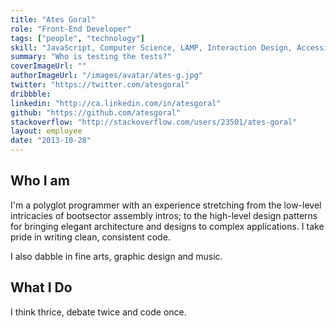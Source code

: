 ```yaml
---
title: "Ates Goral"
role: "Front-End Developer"
tags: ["people", "technology"]
skill: "JavaScript, Computer Science, LAMP, Interaction Design, Accessibility"
summary: "Who is testing the tests?"
coverImageUrl: ""
authorImageUrl: "/images/avatar/ates-g.jpg"
twitter: "https://twitter.com/atesgoral"
dribbble:
linkedin: "http://ca.linkedin.com/in/atesgoral"
github: "https://github.com/atesgoral"
stackoverflow: "http://stackoverflow.com/users/23501/ates-goral"
layout: employee
date: "2013-10-28"
---
```


## Who I am

I'm a polyglot programmer with an experience stretching from the low-level intricacies of bootsector assembly intros; to the high-level design patterns for bringing elegant architecture and designs to complex applications. I take pride in writing clean, consistent code.

I also dabble in fine arts, graphic design and music.

## What I Do

I think thrice, debate twice and code once.
